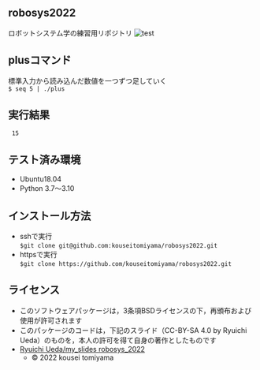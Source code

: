 ## robosys2022
ロボットシステム学の練習用リポジトリ
![test](https://github.com/KouseiTomiyama/robosys2022/actions/workflows/test.yml/badge.svg)

## plusコマンド
標準入力から読み込んだ数値を一つずつ足していく  
`$ seq 5 | ./plus`

## 実行結果
` 15`

## テスト済み環境
* Ubuntu18.04
* Python 3.7〜3.10  

## インストール方法
* sshで実行  
```$git clone git@github.com:kouseitomiyama/robosys2022.git```  
* httpsで実行  
```$git clone https://github.com/kouseitomiyama/robosys2022.git```

## ライセンス
 * このソフトウェアパッケージは，3条項BSDライセンスの下，再頒布および使用が許可されます
  * このパッケージのコードは，下記のスライド（CC-BY-SA 4.0 by Ryuichi Ueda）のものを，本人の許可を得て自身の著作としたものです
* [Ryuichi Ueda/my_slides robosys_2022](https://github.com/RyuichiUeda/my_slides/tree/master/robosys_2022)
  * © 2022 kousei tomiyama
